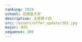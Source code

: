 ```yaml
---
ranking: 2019
school: 范德堡大学
description: 全美第十四
src: /assets/offer_update/303.jpg
major: 本科
sequence: 300
---
```

